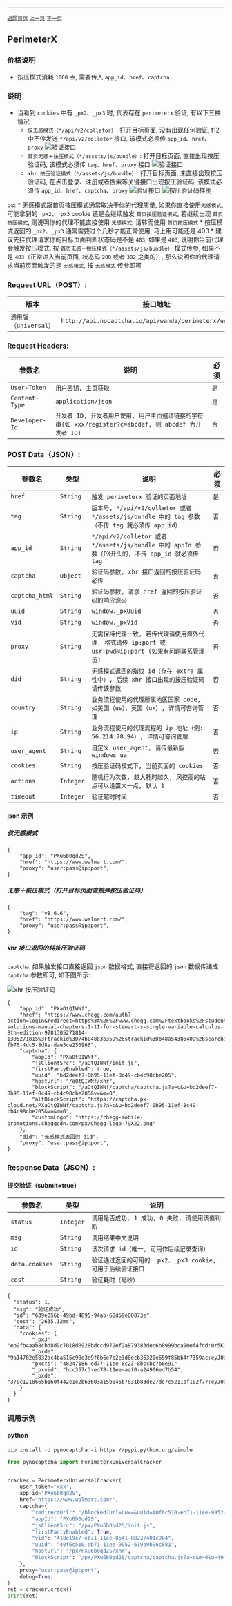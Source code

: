 ------

[`返回首页`](../README.md)    [`上一页`](aws.md)   [`下一页`](kasada.md)

## PerimeterX

### 价格说明
* 按压模式消耗 `1000` 点, 需要传入 `app_id`、`href`、`captcha`

### 说明
* 当看到 `cookies` 中有 `_px2`、`_px3` 时, 代表存在 `perimeterx` 验证, 有以下三种情况
    * `仅无感模式（*/api/v2/colletor）`: 打开目标页面, 没有出现任何验证, f12 中不停发送 `*/api/v2/colletor` 接口, 该模式必须传 `app_id`、`href`、`proxy`
    ![验证接口](/images/perimeterx/1.png)
    * `首页无感＋按压模式（*/assets/js/bundle）`: 打开目标页面, 直接出现按压验证码, 该模式必须传 `tag`、`href`、`proxy` 接口
    ![验证接口](/images/perimeterx/1.png)
    * `xhr 按压验证模式（*/assets/js/bundle）`: 打开目标页面, 未直接出现按压验证码, 在点击登录、注册或者搜索等关键接口出现按压验证码, 该模式必须传 `app_id`、`href`、`captcha`、`proxy`
    ![验证接口](/images/perimeterx/3.png)
    ![按压验证码样例](/images/perimeterx/2.png)

ps: 
    * 无感模式跟首页按压模式通常取决于你的代理质量, 如果你直接使用`无感模式`, 可能拿到的 `_px2`、`_px3` cookie 还是会继续触发 `首页按压验证模式`, 若继续出现 `首页按压模式`, 则说明你的代理不能直接使用 `无感模式`, 请转而使用 `首页按压模式`
    * 按压模式返回的 `_px2`、`_px3` 通常需要过个几秒才能正常使用, 马上用可能还是 403
    * 建议先挂代理请求你的目标页面判断状态码是不是 `403`, 如果是 `403`, 说明你当前代理会触发按压模式, 按 `首页无感＋按压模式（*/assets/js/bundle）` 模式传参, 如果不是 `403`（正常进入当前页面, 状态码 `200` 或者 `302` 之类的）, 那么说明你的代理请求当前页面触发的是 `无感模式`, 按 `无感模式` 传参即可

### Request URL（POST）:

| 版本               | 接口地址                                                    |
|------------------|---------------------------------------------------------|
| `通用版（universal）` | `http://api.nocaptcha.io/api/wanda/perimeterx/universal` |

### Request Headers:

| 参数名            | 说明                 | 必须  |
|----------------|--------------------|-----|
| `User-Token`   | `用户密钥, 主页获取`       | `是` |
| `Content-Type` | `application/json` | `是` |
| `Developer-Id` | `开发者 ID, 开发者用户使用, 用户主页邀请链接的字符串(如 xxx/register?c=abcdef, 则 abcdef 为开发者 ID)`           | `否` |

### POST Data（JSON）:

| 参数名          | 类型        | 说明                                                                                                                                                             | 必须  |
|--------------|-----------|-----------------------------|-----|
| `href`    | `String`  | `触发 perimeterx 验证的页面地址`    | `是` |
| `tag`        | `String`  | `版本号, */api/v2/colletor 或者 */assets/js/bundle 中的 tag 参数（不传 tag 就必须传 app_id）`    | `否` |
| `app_id`        | `String`  | `*/api/v2/colletor 或者 */assets/js/bundle 中的 appId 参数（PX开头的, 不传 app_id 就必须传 tag`    | `否` |
| `captcha`    | `Object`  | `验证码参数, xhr 接口返回的按压验证码必传`    | `否` |
| `captcha_html`    | `String`  | `验证码参数, 请求 href 返回的按压验证码的响应源码`    | `否` |
| `uuid`    | `String`  | `window._pxUuid`    | `否` |
| `vid`    | `String`  | `window._pxVid`    | `否` |
| `proxy`    | `String`  | `无需保持代理一致, 若传代理请使用海外代理, 格式请传 ip:port 或 usr:pwd@ip:port (如果有问题联系管理员)` | `否` |
| `did` | `String`  | `无感模式返回的指纹 id（存在 extra 属性中）, 后续 xhr 接口出现的按压验证码请传该参数`       | `否` |
| `country`    | `String`  | `业务流程使用的代理所属地区国家 code, 如美国（us）、英国（uk）, 详情可咨询管理`    | `否` |
| `ip`    | `String`  | `业务流程使用的代理流程的 ip 地址（例: 56.214.78.94）, 详情可咨询管理`    | `否` |
| `user_agent` | `String`  | `自定义 user_agent, 请传最新版 windows ua`       | `否` |
| `cookies` | `String`  | `按压验证码模式下, 当前页面的 cookies`       | `否` |
| `actions` | `Integer`  | `随机行为次数, 越大耗时越久, 风控高的站点可以设置大一点, 默认 1`       | `否` |
| `timeout` | `Integer`  | `验证超时时间`       | `否` |

#### json 示例

##### 仅无感模式
```
{
    "app_id": "PXu6b0qd2S",
    "href": "https://www.walmart.com/",
    "proxy": "user:pass@ip:port",
}
```

##### 无感＋按压模式（打开目标页面直接弹按压验证码）
```
{
    "tag": "v8.6.6",
    "href": "https://www.walmart.com/",
    "proxy": "user:pass@ip:port",
}
```

##### xhr 接口返回的纯按压验证码

`captcha`: 如果触发接口直接返回 `json` 数据格式, 直接将返回的 `json` 数据传递成 `captcha` 参数即可, 如下图所示:

![xhr 按压验证码](/images/perimeterx/4.png)

```
{
    "app_id": "PXaOtQIWNf",
    "href": "https://www.chegg.com/auth?action=login&redirect=https%3A%2F%2Fwww.chegg.com%2Ftextbooks%2Fstudent-solutions-manual-chapters-1-11-for-stewart-s-single-variable-calculus-8th-edition-9781305271814-1305271815%3Ftrackid%3D74b04883b359%26strackid%3Db48a54386409%26searchid%3Db06489ae-fb76-4dc5-8d8e-dae3ce250966",
    "captcha": {
        "appId": "PXaOtQIWNf",
        "jsClientSrc": "/aOtQIWNf/init.js", 
        "firstPartyEnabled": true, 
        "uuid": "bd2deef7-0b95-11ef-8c49-cb4c98cbe205", 
        "hostUrl": "/aOtQIWNf/xhr", 
        "blockScript": "/aOtQIWNf/captcha/captcha.js?a=c&u=bd2deef7-0b95-11ef-8c49-cb4c98cbe205&v=&m=0", 
        "altBlockScript": "https://captcha.px-cloud.net/PXaOtQIWNf/captcha.js?a=c&u=bd2deef7-0b95-11ef-8c49-cb4c98cbe205&v=&m=0", 
        "customLogo": "https://chegg-mobile-promotions.cheggcdn.com/px/Chegg-logo-79X22.png"
    },
    "did": "无感模式返回的 did",
    "proxy": "user:pass@ip:port",
}
```


### Response Data（JSON）:

#### 提交验证（submit=true）

| 参数名            | 类型        | 说明                            |
|----------------|-----------|-------------------------------|
| `status`       | `Integer` | `调用是否成功, 1 成功, 0 失败, 请使用该值判断` |
| `msg`          | `String`  | `调用结果中文说明`                    |
| `id`           | `String`  | `该次请求 id（唯一, 可用作后续记录查询）`      |
| `data.cookies`   | `String`  | `验证通过返回的可用的 _px2、_px3 cookie, 可用于后续验证接口`    |
| `cost`         | `String`  | `验证耗时（毫秒）`                    |

```
{
  "status": 1,
  "msg": "验证成功",
  "id": "639e056b-49bd-4895-94ab-68d59e00873e",
  "cost": "2635.12ms",
  "data": {
    "cookies": {
        "_px3": "eb9fb4aab8cbd8d9c7018d0928bdccd972ef2a879383dec6b8999bca90ef4fdd:0r5KU/5t6VOMgwq7DnwmGd246hJVZbhPeI72OXfd8QSyRuK1hBRSBog3nrfQah8dLHd5X7cJZJnydq09AginIw==:1000:7eMdz1/BzkA4xQ8/rxujv5jsju6W1PbCAAp+gNDX8fox23jXH2mvzBzg0IwYLDX576aAHr3TeWqHFWvutnqxAKgTSIyR8cutzM7CG6zHQSV0N8piaWjjXlozbaWh77V3BGC7EZ/e3Rj3cbhl9Z4bufg6/87I91c7vv3Ka4ewGi+9EkKABRSCjAs4wEJYu6SneH1ZiiQAWVRW/EAULvFKJpxC07/qpxYuCblvaPljf14=", 
        "_pxde": "9a14782e5832ac4ba515c98e3e9f6b6e7b2e3d8ecb36320e659f85bb4f7359ac:eyJ0aW1lc3RhbXAiOjE3MTE2ODA3MDcyNzd9", 
        "pxcts": "48247186-ed77-11ee-8c23-8bccbc7b0e91"
        "_pxvid": "bcc357c3-ed78-11ee-aaf0-a24906ed7b54",
        "_pxde": "370c1218665b160f442e1e2b63603a15b046b7831b83de27de7c5211bf102f77:eyJ0aW1lc3RhbXAiOjE3MTE2ODI5NTE5MzZ9"
    }
  }
}
```

### 调用示例

#### python

```shell
pip install -U pynocaptcha -i https://pypi.python.org/simple
```

```python
from pynocaptcha import PerimeterxUniversalCracker


cracker = PerimeterxUniversalCracker(
    user_token="xxx",
    app_id="PXu6b0qd2S",
    href="https://www.walmart.com/",
    captcha={
        "redirectUrl": "/blocked?url=Lw==&uuid=40f6c510-eb71-11ee-9952-619a9b96c881&vid=418e19e7-eb71-11ee-8541-88227401c984&g=b",
        "appId": "PXu6b0qd2S",
        "jsClientSrc": "/px/PXu6b0qd2S/init.js",
        "firstPartyEnabled": True,
        "vid": "418e19e7-eb71-11ee-8541-88227401c984",
        "uuid": "40f6c510-eb71-11ee-9952-619a9b96c881",
        "hostUrl": "/px/PXu6b0qd2S/xhr",
        "blockScript": "/px/PXu6b0qd2S/captcha/captcha.js?a=c&m=0&u=40f6c510-eb71-11ee-9952-619a9b96c881&v=418e19e7-eb71-11ee-8541-88227401c984&g=b",
    },
    proxy="user:pass@ip:port",
    debug=True,
)
ret = cracker.crack()
print(ret)
```
